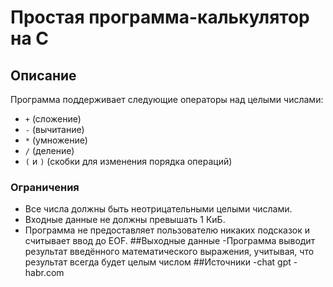 # Простая программа-калькулятор на C

## Описание

Программа поддерживает следующие операторы над целыми числами:
- `+` (сложение)
- `-` (вычитание)
- `*` (умножение)
- `/` (деление)
- `(` и `)` (скобки для изменения порядка операций)

### Ограничения
- Все числа должны быть неотрицательными целыми числами.
- Входные данные не должны превышать 1 КиБ.
- Программа не предоставляет пользователю никаких подсказок и считывает ввод до EOF.
##Выходные данные
-Программа выводит результат введённого математического выражения, учитывая, что результат всегда будет целым числом
##Источники
-chat gpt
-habr.com
